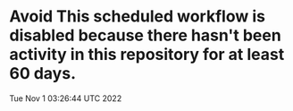 # Avoid This scheduled workflow is disabled because there hasn't been activity in this repository for at least 60 days.
Tue Nov  1 03:26:44 UTC 2022
